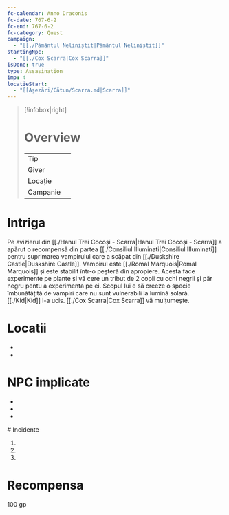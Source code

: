 ```yaml
---
fc-calendar: Anno Draconis
fc-date: 767-6-2
fc-end: 767-6-2
fc-category: Quest
campaign:
  - "[[./Pământul Neliniștit|Pământul Neliniștit]]"
startingNpc:
  - "[[./Cox Scarra|Cox Scarra]]"
isDone: true
type: Assasination
imp: 4
locatieStart:
  - "[[Așezări/Cătun/Scarra.md|Scarra]]"
---
```



>[!infobox|right]
> # Overview
> | | | 
> |-|-|
> | Tip||
> |Giver||
> |Locație| |
> |Campanie||

# Intriga

Pe avizierul din [[./Hanul Trei Cocoși - Scarra|Hanul Trei Cocoși - Scarra]] a apărut o recompensă din partea [[./Consiliul Illuminati|Consiliul Illuminati]] pentru suprimarea vampirului care a scăpat din [[./Duskshire Castle|Duskshire Castle]]. Vampirul este [[./Romal Marquois|Romal Marquois]] și este stabilit într-o peșteră din apropiere. Acesta face experimente pe plante și vă cere un tribut de 2 copii cu ochi negrii și păr negru pentu a experimenta pe ei. Scopul lui e să creeze o specie îmbunătățită de vampiri care nu sunt vulnerabili la lumină solară. [[./Kid|Kid]]  l-a ucis. [[./Cox Scarra|Cox Scarra]]  vă mulțumește.

# Locatii
<div><ul class="dataview list-view-ul"><li><span></span></li><li><span></span></li></ul></div>

# NPC implicate
<div><ul class="dataview list-view-ul"><li><span></span></li><li><span></span></li><li><span></span></li></ul></div>
# Incidente

1.
2.
3.

# Recompensa

100 gp
